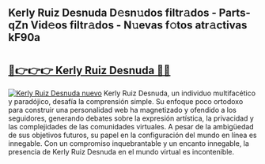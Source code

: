 ## Kerly Ruiz Desnuda D𝚎sn𝚞dos filtr𝚊dos - Parts-qZn Vid𝚎os filtr𝚊dos - N𝚞evas f𝚘tos atr𝚊ctivas kF90a

# <h2><a href="http://mb6ign.tromn.icu/?c=Kerly+Ruiz+Desnuda">🔗👉👉👉 Kerly Ruiz Desnuda 🔗🔗</a></h2>

[![Kerly Ruiz Desnuda nuevo](https://i.imgur.com/pEAQMta.gif)](http://mb6ign.tromn.icu/?c=Kerly+Ruiz+Desnuda)
Kerly Ruiz Desnuda, un individuo multifacético y paradójico, desafía la comprensión simple. Su enfoque poco ortodoxo para construir una personalidad web ha magnetizado y ofendido a los seguidores, generando debates sobre la expresión artística, la privacidad y las complejidades de las comunidades virtuales. A pesar de la ambigüedad de sus objetivos futuros, su papel en la configuración del mundo en línea es innegable. Con un compromiso inquebrantable y un encanto innegable, la presencia de Kerly Ruiz Desnuda en el mundo virtual es incontenible.
